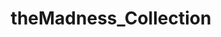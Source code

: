 ---
title: "theMadness_Collection"
layout: "madness"
thumbnail: "/images/thatsantifa.png"
url: "/madness/"
summary: "madness"
weight: 1
---